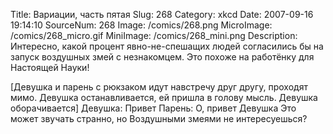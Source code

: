 Title: Вариации, часть пятая 
Slug: 268 
Category: xkcd 
Date: 2007-09-16 19:14:10 
SourceNum: 268 
Image: /comics/268.png 
MicroImage: /comics/268_micro.gif 
MiniImage: /comics/268_mini.png 
Description: Интересно, какой процент явно-не-спешащих людей согласились бы на запуск воздушных змей с незнакомцем. Это похоже на работёнку для Настоящей Науки! 

[Девушка и парень с рюкзаком идут навстречу друг другу, проходят мимо. Девушка останавливается, ей пришла в голову мысль. Девушка оборачивается]
Девушка: Привет
Парень: О, привет
Девушка Это может звучать странно, но Воздушными змеями не интересуешься?